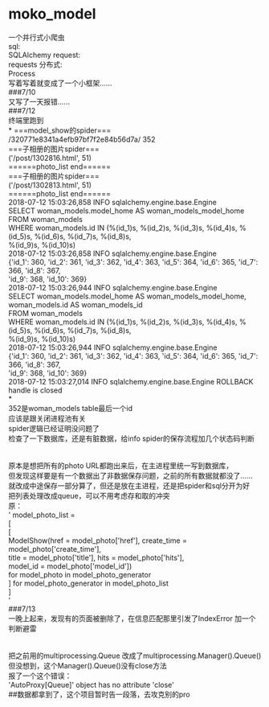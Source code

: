 # moko_model
一个并行式小爬虫\
sql:\
    SQLAlchemy
request:\
    requests
分布式:\
    Process
\
写着写着就变成了一个小框架......\
###7/10\
    又写了一天报错......
\
###7/12\
    终端里跑到\
    *
    ===model_show的spider===\
    /320771e8341a4efb97bf7f2e84b56d7a/ 352\
    ===子相册的图片spider===\
    ('/post/1302816.html', 51)\
    ======photo_list end======\
    ===子相册的图片spider===\
    ('/post/1302813.html', 51)\
    ======photo_list end======\
    2018-07-12 15:03:26,858 INFO sqlalchemy.engine.base.Engine \
        SELECT woman_models.model_home AS woman_models_model_home FROM woman_models\
        WHERE woman_models.id IN (%(id_1)s, %(id_2)s, %(id_3)s, %(id_4)s, %(id_5)s, %(id_6)s, %(id_7)s, %(id_8)s, \
            %(id_9)s, %(id_10)s)\
    2018-07-12 15:03:26,858 INFO sqlalchemy.engine.base.Engine \
        {'id_1': 360, 'id_2': 361, 'id_3': 362, 'id_4': 363, 'id_5': 364, 'id_6': 365, 'id_7': 366, 'id_8': 367, \
            'id_9': 368, 'id_10': 369}\
    2018-07-12 15:03:26,944 INFO sqlalchemy.engine.base.Engine \
        SELECT woman_models.model_home AS woman_models_model_home, woman_models.id AS woman_models_id\
        FROM woman_models\
        WHERE woman_models.id IN (%(id_1)s, %(id_2)s, %(id_3)s, %(id_4)s, %(id_5)s, %(id_6)s, %(id_7)s, %(id_8)s, \
            %(id_9)s, %(id_10)s)\
    2018-07-12 15:03:26,944 INFO sqlalchemy.engine.base.Engine \
        {'id_1': 360, 'id_2': 361, 'id_3': 362, 'id_4': 363, 'id_5': 364, 'id_6': 365, 'id_7': 366, 'id_8': 367, \
            'id_9': 368, 'id_10': 369}\
    2018-07-12 15:03:27,014 INFO sqlalchemy.engine.base.Engine ROLLBACK\
    handle is closed\
    *
\
    352是woman_models table最后一个id\
    应该是跟关闭进程池有关\
    spider逻辑已经证明没问题了\
    检查了一下数据库，还是有脏数据，给info spider的保存流程加几个状态码判断\
    \
    \
    原本是想把所有的photo URL都跑出来后，在主进程里统一写到数据库，\
    但发现这样要是有一个数据出了非数据保存问题，之前的所有数据就都没了......\
    就改成中途保存一部分算了，但还是放在主进程，还是把spider和sql分开为好 \
    把列表处理改成queue，可以不用考虑存和取的冲突 \
    原：\
    '
    model_photo_list = \
            [\
                [\
					ModelShow(href = model_photo['href'], create_time = model_photo['create_time'],\
							title = model_photo['title'], hits = model_photo['hits'],\
							model_id = model_photo['model_id'])\
					for model_photo in model_photo_generator\
				] for model_photo_generator in model_photo_list\
			]\
	'\
###7/13\
    一晚上起来，发现有的页面被删除了，在信息匹配那里引发了IndexError 加一个判断避雷\
    \
    \
    把之前用的multiprocessing.Queue 改成了multiprocessing.Manager().Queue()\
    但没想到，这个Manager().Queue()没有close方法\
    报了一个这个错误：\
    'AutoProxy[Queue]' object has no attribute 'close'\
##数据都拿到了，这个项目暂时告一段落，去攻克别的pro